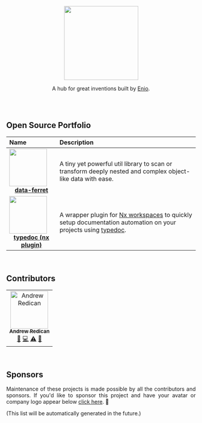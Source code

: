 <p align="center">
  <img width="197" src="https://github.com/enio-ireland/enio/blob/develop/images/enio.png?raw=true">
</p>
<p align="center">
  A hub for great inventions built by <a href="https://github.com/enio-ireland">Enio</a>.
</p>

<br>
<br>

## Open Source Portfolio

| Name                                                                                                                                                                                                                                                                      | Description                                                                                                                                                                                   |
| :------------------------------------------------------------------------------------------------------------------------------------------------------------------------------------------------------------------------------------------------------------------------ | :-------------------------------------------------------------------------------------------------------------------------------------------------------------------------------------------- |
| <a href="https://github.com/enio-ireland/enio/tree/develop/packages/data-ferret"><div><img src="https://github.com/enio-ireland/enio/blob/develop/images/data-ferret.png?raw=true" width="100"></div><div align="center"><strong>data-ferret</strong></div></a>           | A tiny yet powerful util library to scan or transform deeply nested and complex object-like data with ease.                                                                                   |
| <a href="https://github.com/enio-ireland/enio/tree/develop/packages/typedoc"><div><img src="https://github.com/enio-ireland/enio/blob/develop/images/typedoc-nx-plugin.png?raw=true" width="100"></div><div align="center"><strong>typedoc (nx plugin)</strong></div></a> | A wrapper plugin for <a href="https://nx.dev">Nx workspaces</a> to quickly setup documentation automation on your projects using <a href="https://www.npmjs.com/package/typedoc">typedoc</a>. |

<br>

## Contributors

<!-- ALL-CONTRIBUTORS-LIST:START - Do not remove or modify this section -->
<!-- prettier-ignore-start -->
<!-- markdownlint-disable -->
<table>
  <tbody>
    <tr>
      <td align="center"><a href="https://resume.github.io/?AndrewRedican"><img src="https://avatars.githubusercontent.com/u/24832471?v=4?s=100" width="100px;" alt="Andrew Redican"/><br /><sub><b>Andrew Redican</b></sub></a><br /><a href="https://github.com/enio-ireland/enio/enio-ireland/enio/commits?author=AndrewRedican" title="Documentation">📖</a> <a href="https://github.com/enio-ireland/enio/enio-ireland/enio/commits?author=AndrewRedican" title="Code">💻</a> <a href="https://github.com/enio-ireland/enio/enio-ireland/enio/commits?author=AndrewRedican" title="Tests">⚠️</a> <a href="#maintenance-AndrewRedican" title="Maintenance">🚧</a></td>
    </tr>
  </tbody>
</table>

<!-- markdownlint-restore -->
<!-- prettier-ignore-end -->

<!-- ALL-CONTRIBUTORS-LIST:END -->

<br>

## Sponsors

<p style="text-align: justify">
  Maintenance of these projects is made possible by all the contributors and sponsors. If you'd like to sponsor this project and have your avatar or company logo appear below <a href="https://github.com/sponsors/enio-ireland">click here</a>. 💖
</p>

(This list will be automatically generated in the future.)
